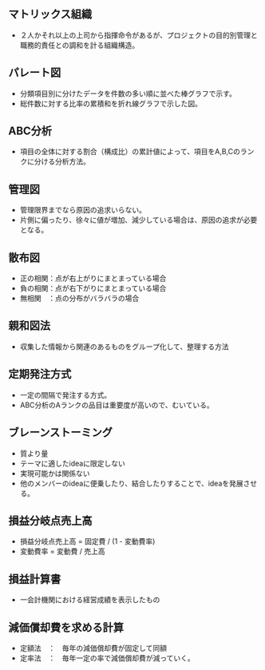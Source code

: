 ## マトリックス組織
- ２人かそれ以上の上司から指揮命令があるが、プロジェクトの目的別管理と職務的責任との調和を計る組織構造。

## パレート図
- 分類項目別に分けたデータを件数の多い順に並べた棒グラフで示す。
- 総件数に対する比率の累積和を折れ線グラフで示した図。

## ABC分析
- 項目の全体に対する割合（構成比）の累計値によって、項目をA,B,Cのランクに分ける分析方法。

## 管理図
- 管理限界までなら原因の追求いらない。
- 片側に偏ったり、徐々に値が増加、減少している場合は、原因の追求が必要となる。

## 散布図
- 正の相関：点が右上がりにまとまっている場合
- 負の相関：点が右下がりにまとまっている場合
- 無相関　：点の分布がバラバラの場合

## 親和図法
- 収集した情報から関連のあるものをグループ化して、整理する方法

## 定期発注方式
- 一定の間隔で発注する方式。
- ABC分析のAランクの品目は重要度が高いので、むいている。

## ブレーンストーミング
- 質より量
- テーマに適したideaに限定しない
- 実現可能かは関係ない
- 他のメンバーのideaに便乗したり、結合したりすることで、ideaを発展させる。

## 損益分岐点売上高
- 損益分岐点売上高 = 固定費 / (1 - 変動費率)
- 変動費率 = 変動費 / 売上高

## 損益計算書
- 一会計機関における経営成績を表示したもの

## 減価償却費を求める計算
- 定額法　：　毎年の減価償却費が固定して同額　
- 定率法　：　毎年一定の率で減価償却費が減っていく。








